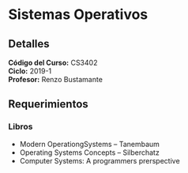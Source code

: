 # Sistemas Operativos

## Detalles

**Código del Curso:** CS3402\
**Ciclo:** 2019-1\
**Profesor:** Renzo Bustamante

## Requerimientos

### Libros 
- Modern OperationgSystems – Tanembaum
- Operating Systems Concepts – Silberchatz
- Computer Systems: A programmers prerspective
